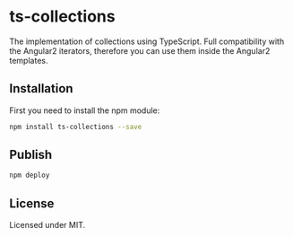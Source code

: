 # ts-collections

The implementation of collections using TypeScript. Full compatibility with the Angular2 iterators, therefore you can use them  inside the Angular2 templates.

## Installation

First you need to install the npm module:
```sh
npm install ts-collections --save
```

## Publish

```sh
npm deploy
```

## License

Licensed under MIT.